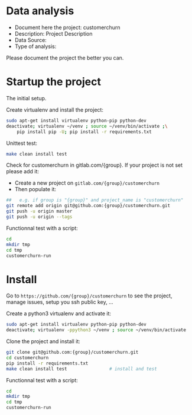 # Data analysis
- Document here the project: customerchurn
- Description: Project Description
- Data Source:
- Type of analysis:

Please document the project the better you can.

# Startup the project

The initial setup.

Create virtualenv and install the project:
```bash
sudo apt-get install virtualenv python-pip python-dev
deactivate; virtualenv ~/venv ; source ~/venv/bin/activate ;\
    pip install pip -U; pip install -r requirements.txt
```

Unittest test:
```bash
make clean install test
```

Check for customerchurn in gitlab.com/{group}.
If your project is not set please add it:

- Create a new project on `gitlab.com/{group}/customerchurn`
- Then populate it:

```bash
##   e.g. if group is "{group}" and project_name is "customerchurn"
git remote add origin git@github.com:{group}/customerchurn.git
git push -u origin master
git push -u origin --tags
```

Functionnal test with a script:

```bash
cd
mkdir tmp
cd tmp
customerchurn-run
```

# Install

Go to `https://github.com/{group}/customerchurn` to see the project, manage issues,
setup you ssh public key, ...

Create a python3 virtualenv and activate it:

```bash
sudo apt-get install virtualenv python-pip python-dev
deactivate; virtualenv -ppython3 ~/venv ; source ~/venv/bin/activate
```

Clone the project and install it:

```bash
git clone git@github.com:{group}/customerchurn.git
cd customerchurn
pip install -r requirements.txt
make clean install test                # install and test
```
Functionnal test with a script:

```bash
cd
mkdir tmp
cd tmp
customerchurn-run
```
